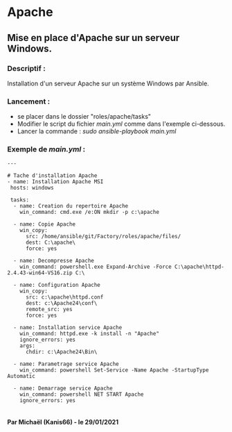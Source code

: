 # Apache
## Mise en place d'Apache sur un serveur Windows.



### Descriptif :

Installation d'un serveur Apache sur un système Windows par Ansible.



### Lancement :

- se placer dans le dossier "roles/apache/tasks"
- Modifier le script du fichier *main.yml* comme dans l'exemple ci-dessous.
- Lancer la commande :
	*sudo ansible-playbook main.yml*



### Exemple de *main.yml* : 

```
---

# Tache d'installation Apache
- name: Installation Apache MSI
 hosts: windows

 tasks:
  - name: Creation du repertoire Apache
    win_command: cmd.exe /e:ON mkdir -p c:\apache 

  - name: Copie Apache
    win_copy:
      src: /home/ansible/git/Factory/roles/apache/files/
      dest: C:\apache\
      force: yes

  - name: Decompresse Apache
    win_command: powershell.exe Expand-Archive -Force C:\apache\httpd-2.4.43-win64-VS16.zip C:\

  - name: Configuration Apache
    win_copy:
      src: c:\apache\httpd.conf
      dest: c:\Apache24\conf\
      remote_src: yes
      force: yes

  - name: Installation service Apache
    win_command: httpd.exe -k install -n "Apache"
    ignore_errors: yes
    args:
      chdir: c:\Apache24\Bin\

  - name: Parametrage service Apache
    win_command: powershell Set-Service -Name Apache -StartupType Automatic

  - name: Demarrage service Apache
    win_command: powershell NET START Apache
    ignore_errors: yes


```



#### Par Michaël (Kanis66) - le 29/01/2021